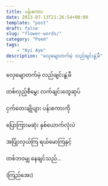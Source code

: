 ```yaml
---
title: ပန်းစကား
date: 2013-07-13T21:26:54+00:00
template: "post"  
draft: false  
slug: "flower-words/"  
category: "Poem"
tags:
    - "Kyi Aye"
description: "လှေမျောတက်မဲ့ လည်ချင်းနွဲ့မီ"
---
```

လှေမျောတက်မဲ့ လည်ချင်းနွဲ့မီ
  
တစ်လှည့်စီမွှေး လက်ချင်းတွေဆုပ်
  
ငှက်တေးချိုပျား ပန်းစကားကို
  
ပြောကြားမဆုံး နှစ်ယောက်လုံးပဲ
  
အပြုံးလှယ်ကြ ရယ်မောကြနှင့်
  
တစ်ဘဝမျှ နေချင်သည်&#8230;

(ကြည်အေး)